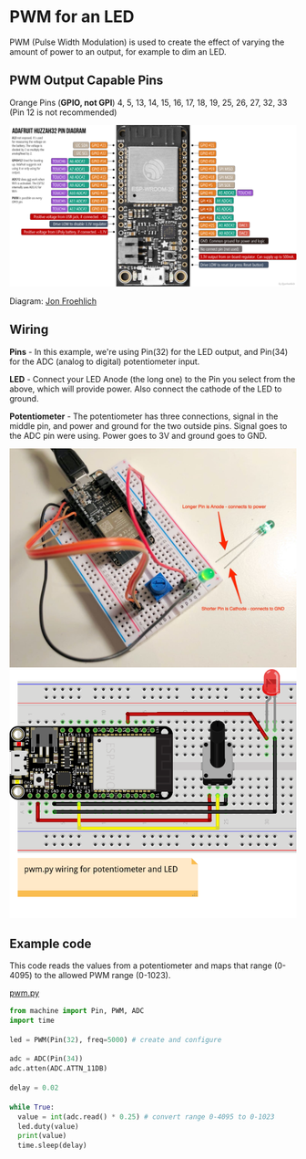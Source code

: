 # PWM for an LED

PWM (Pulse Width Modulation) is used to create the effect of varying the amount of power to an output, for example to dim an LED.

## PWM Output Capable Pins
Orange Pins (**GPIO, not GPI**) 4, 5, 13, 14, 15, 16, 17, 18, 19, 25, 26, 27, 32, 33 (Pin 12 is not recommended)

<img src="AdafruitHuzzah32PinDiagram.png" width="800">

Diagram: [Jon Froehlich](https://makeabilitylab.github.io/physcomp/esp32/esp32.html)

## Wiring

**Pins** - In this example, we're using Pin(32) for the LED output, and Pin(34) for the ADC (analog to digital) potentiometer input.

**LED** - Connect your LED Anode (the long one) to the Pin you select from the above, which will provide power. Also connect the cathode of the LED to ground.

**Potentiometer** - The potentiometer has three connections, signal in the middle pin, and power and ground for the two outside pins. Signal goes to the ADC pin were using. Power goes to 3V and ground goes to GND.


<img src="pwm-2.jpg" width="600">
<img src="pwm_bb.gif" width="600">

## Example code

This code reads the values from a potentiometer and maps that range (0-4095) to the allowed PWM range (0-1023).

[pwm.py](../examples/pwm.py)

```Python
from machine import Pin, PWM, ADC
import time

led = PWM(Pin(32), freq=5000) # create and configure

adc = ADC(Pin(34))
adc.atten(ADC.ATTN_11DB)

delay = 0.02

while True:
  value = int(adc.read() * 0.25) # convert range 0-4095 to 0-1023
  led.duty(value)
  print(value)
  time.sleep(delay)
  ```
